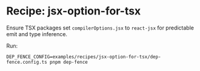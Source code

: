 # Recipe: jsx-option-for-tsx

Ensure TSX packages set `compilerOptions.jsx` to `react-jsx` for predictable emit and type inference.

Run:
```
DEP_FENCE_CONFIG=examples/recipes/jsx-option-for-tsx/dep-fence.config.ts pnpm dep-fence
```


